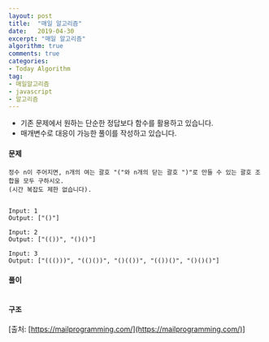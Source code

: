 ```yaml
---
layout: post
title:  "매일 알고리즘"
date:   2019-04-30
excerpt: "매일 알고리즘"
algorithm: true
comments: true
categories:
- Today Algorithm
tag:
- 매일알고리즘
- javascript
- 알고리즘
---
```


* 기존 문제에서 원하는 단순한 정답보다 함수를 활용하고 있습니다.
* 매개변수로 대응이 가능한 풀이를 작성하고 있습니다.

#### 문제
```
정수 n이 주어지면, n개의 여는 괄호 "("와 n개의 닫는 괄호 ")"로 만들 수 있는 괄호 조합을 모두 구하시오.
(시간 복잡도 제한 없습니다).


Input: 1
Output: ["()"]

Input: 2
Output: ["(())", "()()"]

Input: 3
Output: ["((()))", "(()())", "()(())", "(())()", "()()()"]
```

#### 풀이
```javascript
```

#### 구조
<!-- ![결과 이미지 1]({{ site.url }}/images/algorithm/11/diagram.png) -->

[출처: [https://mailprogramming.com/](https://mailprogramming.com/)]
